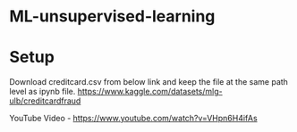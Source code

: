 # ML-unsupervised-learning

# Setup

Download creditcard.csv from below link and keep the file at the same path level as ipynb file.
https://www.kaggle.com/datasets/mlg-ulb/creditcardfraud

YouTube Video - https://www.youtube.com/watch?v=VHpn6H4ifAs
